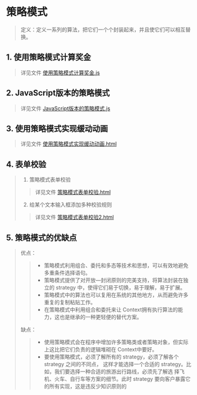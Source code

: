 # 策略模式

> 定义：定义一系列的算法，把它们一个个封装起来，并且使它们可以相互替换。

## 1. 使用策略模式计算奖金 
> 详见文件 [使用策略模式计算奖金.js](https://github.com/LingsRanran/learnDesignPattern/tree/master/js/策略模式/使用策略模式计算奖金.js)

## 2. JavaScript版本的策略模式 
> 详见文件 [JavaScript版本的策略模式.js](https://github.com/LingsRanran/learnDesignPattern/tree/master/js/策略模式/JavaScript版本的策略模式.js)

## 3. 使用策略模式实现缓动动画 
> 详见文件 [使用策略模式实现缓动动画.html](https://github.com/LingsRanran/learnDesignPattern/tree/master/js/策略模式/使用策略模式实现缓动动画.html)

## 4. 表单校验
> 1. 策略模式表单校验  
>   > 详见文件 [策略模式表单校验.html](https://github.com/LingsRanran/learnDesignPattern/tree/master/js/策略模式/策略模式表单校验.html)
> 2. 给某个文本输入框添加多种校验规则  
>   > 详见文件 [策略模式表单校验2.html](https://github.com/LingsRanran/learnDesignPattern/tree/master/js/策略模式/策略模式表单校验2.html)

## 5. 策略模式的优缺点
> 优点：
>    > * 策略模式利用组合、委托和多态等技术和思想，可以有效地避免多重条件选择语句。 
>    > * 策略模式提供了对开放—封闭原则的完美支持，将算法封装在独立的 strategy 中，使得它们易于切换，易于理解，易于扩展。
>    > * 策略模式中的算法也可以复用在系统的其他地方，从而避免许多重复的复制粘贴工作。
>    > * 在策略模式中利用组合和委托来让 Context拥有执行算法的能力，这也是继承的一种更轻便的替代方案。
>
> 缺点：
>    > * 使用策略模式会在程序中增加许多策略类或者策略对象，但实际上这比把它们负责的逻辑堆砌在 Context中要好。
>    > * 要使用策略模式，必须了解所有的 strategy，必须了解各个 strategy 之间的不同点， 这样才能选择一个合适的 strategy。比如，我们要选择一种合适的旅游出行路线，必须先了解选 择飞机、火车、自行车等方案的细节。此时 strategy 要向客户暴露它的所有实现，这是违反少知识原则的